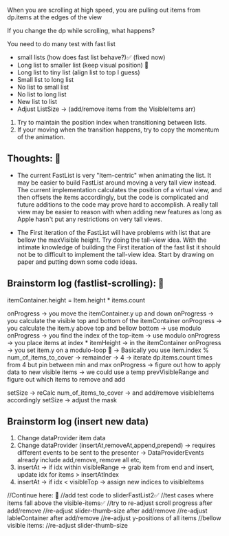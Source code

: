 When you are scrolling at high speed, you are pulling out items from dp.items at the edges of the view

If you change the dp while scrolling, what happens?


You need to do many test with fast list
- small lists (how does fast list behave?)✅ (fixed now)
- Long list to smaller list (keep visual position) 🏀
- Long list to tiny list (align list to top I guess) 
- Small list to long list 
- No list to small list
- No list to long list
- New list to list
- Adjust ListSize -> (add/remove items from the VisibleItems arr)

1. Try to maintain the position index when transitioning between lists.
2. If your moving when the transition happens, try to copy the momentum of the animation.


## Thoughts: 💭

- The current FastList is very "Item-centric" when animating the list. It may be easier to build FastList around moving a very tall view instead. The current implementation calculates the position of a virtual view, and then offsets the items accordingly, but the code is complicated and future additions to the code may prove hard to accomplish. A really tall view may be easier to reason with when adding new features as long as Apple hasn't put any restrictions on very tall views. 

- The First iteration of the FastList will have problems with list that are bellow the maxVisible height. Try doing the tall-view idea. With the intimate knowledge of building the First iteration of the fast list it should not be to difficult to implement the tall-view idea. Start by drawing on paper and putting down some code ideas.

## Brainstorm log (fastlist-scrolling): 🔬

itemContainer.height = Item.height * items.count

onProgress -> you move the itemContainer.y up and down
onProgress -> you calculate the visible top and bottom of the itemContainer
onProgress -> you calculate the item.y above top and bellow bottom -> use modulo
onProgress -> you find the index of the top-item -> use modulo
onProgress -> you place items at index * itemHeight -> in the itemContainer
onProgress -> you set item.y on a modulo-loop 🔑 -> Basically you use item.index % num_of_items_to_cover -> remainder -> 4 -> iterate dp.items.count times from 4 but pin between min and max
onProgress -> figure out how to apply data to new visible items -> we could use a temp prevVisibleRange and figure out which items to remove and add

setSize -> reCalc num_of_items_to_cover -> and add/remove visibleItems accordingly
setSize -> adjust the mask

## Brainstorm log (insert new data)

1. Change dataProvider item data
2. Change dataProvider (insertAt,removeAt,append,prepend) -> requires different events to be sent to the presenter -> DataProviderEvents already include add,remove, remove all etc,
3. insertAt -> if idx within visibleRange -> grab item from end and insert, update idx for items > insertAtIndex
4. insertAt -> if idx < visibleTop -> assign new indices to visibleItems 

//Continue here: 🏀
	//add test code to sliderFastList2✅
	//test cases where items fall above the visible-items✅
		//try to re-adjust scroll progress after add/remove
		//re-adjust slider-thumb-size after add/remove
		//re-adjust lableContainer after add/remove
		//re-adjust y-positions of all items
	//bellow visible items: 
		//re-adjust slider-thumb-size

